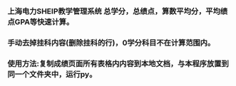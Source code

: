 ### 上海电力SHEIP教学管理系统 总学分，总绩点，算数平均分，平均绩点GPA等快速计算。

### 手动去掉挂科内容(删除挂科的行)，0学分科目不在计算范围内。

### 使用方法:复制成绩页面所有表格内内容到本地文档，与本程序放置到同一个文件夹中，运行py。
